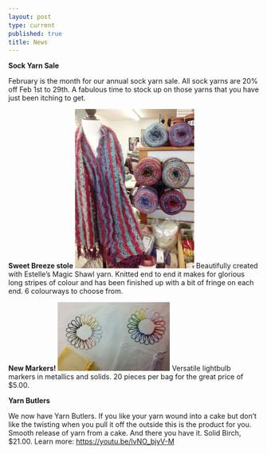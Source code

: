 ```yaml
---
layout: post
type: current
published: true
title: News
---
```

<strong>Sock Yarn Sale</strong>

February is the month for our annual sock yarn sale. All sock yarns are 20% off Feb 1st to 29th. A fabulous time to stock up on those yarns that you have just been itching to get.

<strong>Sweet Breeze stole</strong>
<img src="/img/stole.jpg" width="239" height="320" />
Beautifully created with Estelle’s Magic Shawl yarn. Knitted end to end it makes for glorious long stripes of colour and has been finished up with a bit of fringe on each end. 6 colourways to choose from.

<strong>New Markers!</strong>
<img src="/img/new_markers.jpg" width="225" height="138" />
Versatile lightbulb markers in metallics and solids. 20 pieces per bag for the great price of $5.00.

<strong>Yarn Butlers</strong>

We now have Yarn Butlers. If you like your yarn wound into a cake but don’t like the twisting when you pull it off the outside this is the product for you. Smooth release of yarn from a cake. And there you have it. Solid Birch, $21.00. Learn more: <a href="https://youtu.be/lvNO_bjyV-M">https://youtu.be/lvNO_bjyV-M</a>
